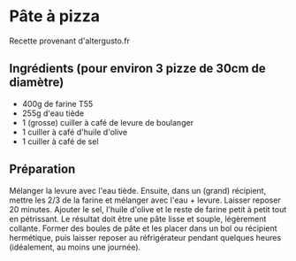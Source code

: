 # Pâte à pizza

Recette provenant d'altergusto.fr

## Ingrédients (pour environ 3 pizze de 30cm de diamètre)

- 400g de farine T55
- 255g d'eau tiède
- 1 (grosse) cuiller à café de levure de boulanger
- 1 cuiller à café d'huile d'olive
- 1 cuiller à café de sel

## Préparation 
Mélanger la levure avec l'eau tiède. Ensuite, dans un (grand) récipient, mettre les 2/3 de la farine et mélanger avec l'eau + levure.
Laisser reposer 20 minutes.
Ajouter le sel, l'huile d'olive et le reste de farine petit à petit tout en pétrissant. Le résultat doit être une pâte lisse et souple, légèrement collante.
Former des boules de pâte et les placer dans un bol ou récipient hermétique, puis laisser reposer au réfrigérateur pendant quelques heures (idéalement, au moins une journée).
